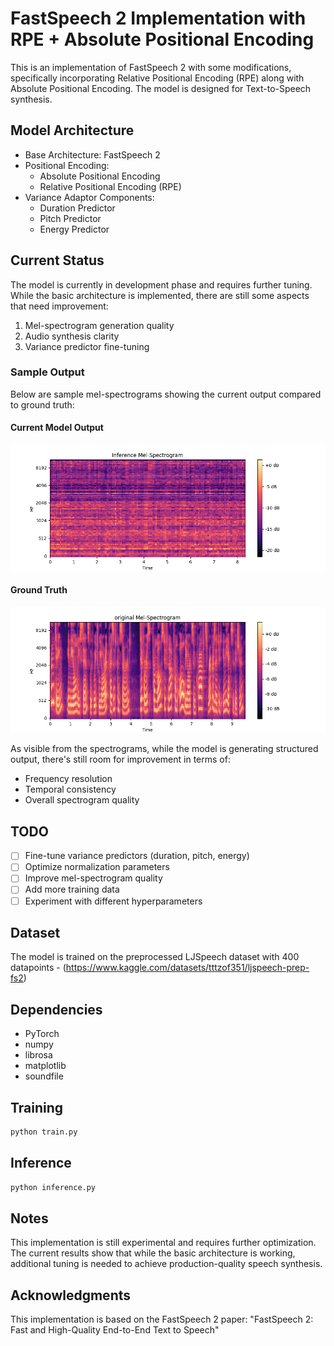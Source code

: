# FastSpeech 2 Implementation with RPE + Absolute Positional Encoding

This is an implementation of FastSpeech 2 with some modifications, specifically incorporating Relative Positional Encoding (RPE) along with Absolute Positional Encoding. The model is designed for Text-to-Speech synthesis.

## Model Architecture

- Base Architecture: FastSpeech 2
- Positional Encoding: 
  - Absolute Positional Encoding
  - Relative Positional Encoding (RPE)
- Variance Adaptor Components:
  - Duration Predictor
  - Pitch Predictor
  - Energy Predictor

## Current Status

The model is currently in development phase and requires further tuning. While the basic architecture is implemented, there are still some aspects that need improvement:

1. Mel-spectrogram generation quality
2. Audio synthesis clarity
3. Variance predictor fine-tuning

### Sample Output

Below are sample mel-spectrograms showing the current output compared to ground truth:

#### Current Model Output
![Inference Mel-Spectrogram](checkpoints/inference.png)

#### Ground Truth
![Original Mel-Spectrogram](checkpoints/original002.png)

As visible from the spectrograms, while the model is generating structured output, there's still room for improvement in terms of:
- Frequency resolution
- Temporal consistency
- Overall spectrogram quality

## TODO

- [ ] Fine-tune variance predictors (duration, pitch, energy)
- [ ] Optimize normalization parameters
- [ ] Improve mel-spectrogram quality
- [ ] Add more training data
- [ ] Experiment with different hyperparameters

## Dataset

The model is trained on the preprocessed LJSpeech dataset with 400 datapoints - (https://www.kaggle.com/datasets/tttzof351/ljspeech-prep-fs2)

## Dependencies

- PyTorch
- numpy
- librosa
- matplotlib
- soundfile

## Training

```bash
python train.py
```

## Inference

```bash
python inference.py
```

## Notes

This implementation is still experimental and requires further optimization. The current results show that while the basic architecture is working, additional tuning is needed to achieve production-quality speech synthesis.

## Acknowledgments

This implementation is based on the FastSpeech 2 paper: "FastSpeech 2: Fast and High-Quality End-to-End Text to Speech"
